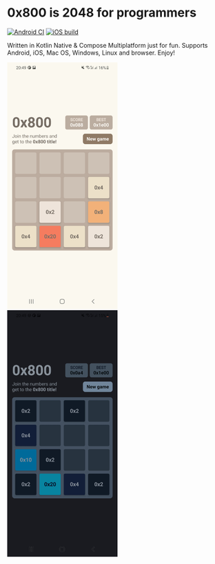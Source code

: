 # 0x800 is 2048 for programmers

[![Android CI](https://github.com/bitlinker/0x800/actions/workflows/android.yml/badge.svg)](https://github.com/bitlinker/0x800/actions/workflows/android.yml)
[![iOS build](https://github.com/bitlinker/0x800/actions/workflows/ios.yml/badge.svg)](https://github.com/bitlinker/0x800/actions/workflows/ios.yml)

Written in Kotlin Native & Compose Multiplatform just for fun. Supports Android, iOS, Mac OS, Windows, Linux and browser. Enjoy!

<img src="!github/images/screenshot-day.jpg?raw=true" width="256"> <img src="!github/images/screenshot-night.jpg?raw=true" width="256">
